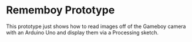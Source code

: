 # Rememboy Prototype

This prototype just shows how to read images off of the Gameboy camera with an Arduino Uno and display them via a Processing sketch.

